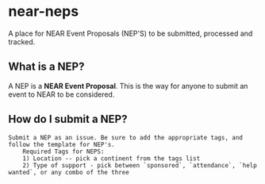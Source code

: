 # near-neps
A place for NEAR Event Proposals (NEP'S) to be submitted, processed and tracked.


## What is a NEP?
   A NEP is a **NEAR Event Proposal**.
   This is the way for anyone to submit an event to NEAR to be considered.
    
    
## How do I submit a NEP?
    Submit a NEP as an issue. Be sure to add the appropriate tags, and follow the template for NEP's.
        Required Tags for NEPS:
        1) Location -- pick a continent from the tags list
        2) Type of support - pick between `sponsored`, `attendance`, `help wanted`, or any combo of the three
